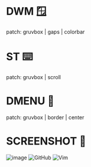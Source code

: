 # DWM 🪟
patch: gruvbox | gaps | colorbar
# ST ⌨️
patch: gruvbox | scroll
# DMENU 🧸
patch: gruvbox | border | center
# SCREENSHOT 🌅
![image](https://github.com/aquaverso2077/dots/assets/149948716/0fac3da0-b893-4f28-8712-6d76c1f6cf7a)
![GitHub](https://img.shields.io/badge/github-%23121011.svg?style=for-the-badge&logo=github&logoColor=white)
![Vim](https://img.shields.io/badge/VIM-%2311AB00.svg?style=for-the-badge&logo=vim&logoColor=white)
